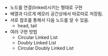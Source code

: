 - 노드를 연결(linked)시키는 형태로 구현
- 배열과 다르게 메모리 공간상에서 따로따로 저장됨. 
- 서로 참조를 통해서 다음 노드를 알 수 있음.
	- head, tail
- 여러 구현 방법
	- Circular Linked List
	- Doubly Linked List
	- Circular Doubly Linked List